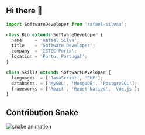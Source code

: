 ## Hi there 👋

<!--
- 🔭 I’m currently working on ...
- 🌱 I’m currently learning ...
- 👯 I’m looking to collaborate on ...
- 🤔 I’m looking for help with ...
- 💬 Ask me about ...
- 📫 How to reach me: ...
- 😄 Pronouns: ...
- ⚡ Fun fact: ...
-->

```js
import SoftwareDeveloper from 'rafael-silvaa';

class Bio extends SoftwareDeveloper {
  name     = 'Rafael Silva';
  title    = 'Software Developer';
  company  = 'ISTEC Porto';
  location = 'Porto, Portugal';
}

class Skills extends SoftwareDeveloper {
  languages  = ['JavaScript', 'PHP'];
  databases  = ['MySQL', 'MongoDB', 'PostgreSQL'];
  frameworks = ['React', 'React Native', 'Vue.js'];
}
```


## Contribution Snake 
![snake animation](https://github.com/rafael-silvaa/rafael-silvaa/blob/output/github-contribution-grid-snake2.svg)

